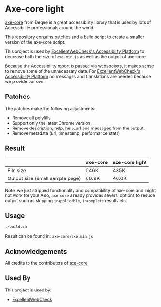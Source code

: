 
# Axe-core light

[axe-core](https://github.com/dequelabs/axe-core) from Deque is a great accessibility library that is used by lots of Accessibility professionals around the world.

This repository contains patches and a build script to create a smaller version of the axe-core script.

This project is used by [ExcellentWebCheck's Accessibility Platform](https://excellentwebcheck.com/website-accessibility-checker) to decrease both the size of `axe.min.js` as well as the output of axe-core.

Because the Accessibility report is passed via websockets, it makes sense to remove some of the unnecessary data.
For [ExcellentWebCheck's Accessibility Platform](https://excellentwebcheck.com/website-accessibility-checker) no messages and translations are needed because we provide our own.

## Patches

The patches make the following adjustments:

* Remove all polyfills
* Support only the latest Chrome version
* Remove [description, help, help_url and messages](https://github.com/dequelabs/axe-core/blob/develop/doc/API.md#results-object) from the output.
* Remove metadata (url, timestamp, performance stats)

## Result

|                                 | axe-core | axe-core light |
| ------------------------------- | -------- | -------------- |
| File size                       | 546K     | 435K           |
| Output size (small sample page) | 80.9K    | 46.6K          |

Note, we just stripped functionality and compatibility of axe-core and might not work for you!
Also, `axe-core` already provides several options to reduce output such as skipping `inapplicable`, `incomplete` results etc.

## Usage

```bash
./build.sh
```

Result can be found in: `axe-core/axe.min.js`

## Acknowledgements

All credits to the contributors of [axe-core](https://github.com/dequelabs/axe-core).

## Used By

This project is used by:

- [ExcellentWebCheck](https://excellentwebcheck.com)
